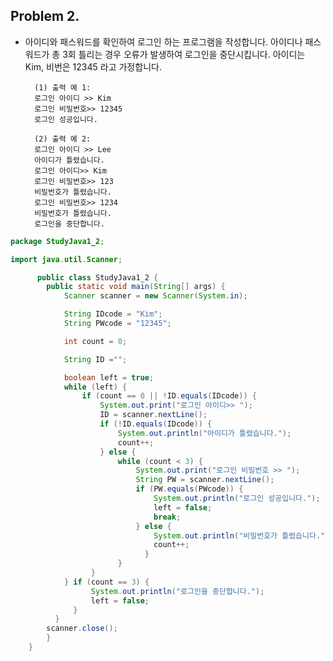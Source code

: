 ## Problem 2. 
- 아이디와 패스워드를 확인하여 로그인 하는 프로그램을 작성합니다. 아이디나 패스워드가 총 3회 틀리는 경우 오류가 발생하여 로그인을 중단시킵니다. 아이디는 Kim, 비번은 12345 라고 가정합니다.

		(1) 출력 예 1:
		로그인 아이디 >> Kim
		로그인 비밀번호>> 12345
		로그인 성공입니다.

		(2) 출력 예 2:
		로그인 아이디 >> Lee
		아이디가 틀렸습니다. 
		로그인 아이디>> Kim
		로그인 비밀번호>> 123
		비밀번호가 틀렸습니다. 
		로그인 비밀번호>> 1234
		비밀번호가 틀렸습니다. 
		로그인을 중단합니다.
  
```JAVA 
package StudyJava1_2;

import java.util.Scanner;

	  public class StudyJava1_2 {
        public static void main(String[] args) {
            Scanner scanner = new Scanner(System.in);

            String IDcode = "Kim";
            String PWcode = "12345";

            int count = 0;

            String ID ="";

            boolean left = true;
            while (left) {
                if (count == 0 || !ID.equals(IDcode)) {
                    System.out.print("로그인 아이디>> ");
                    ID = scanner.nextLine();
                    if (!ID.equals(IDcode)) {
                        System.out.println("아이디가 틀렸습니다.");
                        count++;
                    } else {
                        while (count < 3) {
                            System.out.print("로그인 비밀번호 >> "); 
                            String PW = scanner.nextLine();
                            if (PW.equals(PWcode)) {
                                System.out.println("로그인 성공입니다."); 
                                left = false;
                                break;
                            } else {
                                System.out.println("비밀번호가 틀렸습니다."); 
                                count++;
                              }
                        }
                  }
            } if (count == 3) {
                  System.out.println("로그인을 중단합니다.");
                  left = false;
              }
          }
        scanner.close();
        }
    }
```
